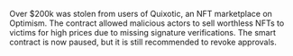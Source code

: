 Over $200k was stolen from users of Quixotic, an NFT marketplace on Optimism. The contract allowed malicious actors to sell worthless NFTs to victims for high prices due to missing signature verifications. The smart contract is now paused, but it is still recommended to revoke approvals.
